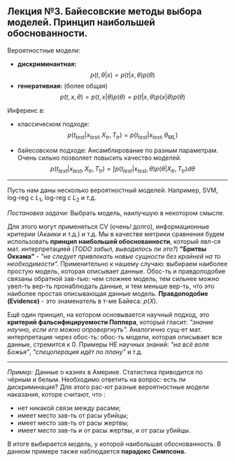 ## Лекция №3. Байесовские методы выбора моделей. Принцип наибольшей обоснованности.

Вероятностные модели:
* **дискриминантная:** 
$$
p(t, \theta|x) = p(t|x, \theta) p(\theta)
$$
* **генеративная:**
    (более общая)
$$p(t, x, \theta) = p(t, x|\theta) p(\theta) = p(t|x, \theta) p(x|\theta) p(\theta)
$$

Инференс в:
* классическом подходе:
$$
p(t_{test}|x_{test}, X_{tr}, T_{tr}) = p(t_{test}|x_{test}, \theta_{ML})
$$

* байесовском подходе:
    Ансамблирование по разным параметрам. Очень сильно позволяет повысить качество моделей.
$$
p(t_{test}|x_{test}, X_{tr}, T_{tr}) = \int p(t_{test}|x_{test}, \theta) p(\theta|X_{tr}, T_{tr}) d\theta
$$

---


Пусть нам даны несколько вероятностный моделей. Например, SVM, log-reg с $L_1$, log-reg с $L_2$ и т.д.

*Постановка задачи:*
Выбрать модель, наилучшую в некотором смысле.

Для этого могут применяться CV (очень! долго), информационные критерии (Акаики и т.д.) и т.д.
Мы в качестве метрики сравнения будем использовать **принцип наибольшей обоснованности**, который явл-ся мат. интерпретацией (*TODO забыл, выводилось ли это?*) **"Бритвы Оккама"** - *"не следует привлекать новые сущности без крайней на то необходимости".* Применительно к нашему случаю: выбираем наиболее простую модель, которая описывает данные.
Обос-ть и правдоподобие связаны обратной зав-тью: чем сложнее модель, тем сильнее можно увел-ть вер-ть пронаблюдать данные, и тем меньше вер-ть, что это наиболее простая описывающая данные модель.
**Правдоподобие (Evidence)** - это знаменатель в т-ме Байеса: $p(X)$.

Ещё один принцип, на котором основывается научный подход, это **критерий фальсифицируемости Поппера**, который гласит: *"знание научно, если его можно опровергнуть".* Аналогично сущ-ет мат. интерпретация через обос-ть: обос-ть модели, которая описывает все данные, стремится к 0.
Примеры НЕ научных знаний: *"на всё воля Божья"*, *"спецоперация идёт по плану"* и т.д.


---

*Пример:*
Данные о казнях в Америке. Статистика приводится по чёрным и белым. Необходимо ответить на вопрос: есть ли дискриминация? Для этого рас-ют разные вероятностные модели наказания, которе считают, что :
* нет никакой связи между расами;
* имеет место зав-ть от расы убийцы;
* имеет место зав-ть от расы жертвы;
* имеет место зав-ть и от расы жертвы, и от расы убийцы.

В итоге выбирается модель, у которой наибольшая обоснованность.
В данном примере также наблюдается **парадокс Симпсона.**

